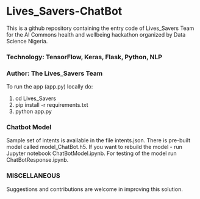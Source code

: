 # Lives_Savers-ChatBot

This is a github repository containing the entry code of Lives_Savers Team for the AI Commons health and wellbeing hackathon organized by Data Science Nigeria.

### Technology: TensorFlow, Keras, Flask, Python, NLP
### Author: The Lives_Savers Team
To run the app (app.py) locally do:
1. cd Lives_Savers
2. pip install -r requirements.txt
3. python app.py

### Chatbot Model

Sample set of intents is available in the file intents.json. There is pre-built model called model_ChatBot.h5. If you want to rebuild the model - run Jupyter notebook ChatBotModel.ipynb. For testing of the model run ChatBotResponse.ipynb.

### MISCELLANEOUS

Suggestions and contributions are welcome in improving this solution.
